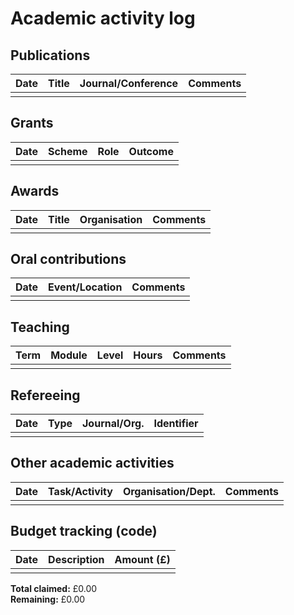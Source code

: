 <!--
Dr Jesús Rubio
jesus@rubiojimenez.com

Created: March 2025
Modified: July 2025
-->

# Academic activity log

## Publications

| Date | Title | Journal/Conference | Comments |
|------|-------|--------------------|----------|
|      |       |                    |          |

## Grants

| Date | Scheme | Role | Outcome |
|------|--------|------|---------|
|      |        |      |         |

## Awards

| Date | Title | Organisation | Comments  |
| ---- | ------| ------------ | --------- |
|      |       |              |           |

## Oral contributions

| Date | Event/Location | Comments |
| ---- | -------------- | -------- |
|      |                |          |

## Teaching

| Term | Module | Level | Hours | Comments |
|------|--------|-------|-------|----------|
|      |        |       |       |          |

## Refereeing

| Date | Type | Journal/Org. | Identifier |
|------|------|--------------|------------|
|      |      |              |            |

## Other academic activities

| Date | Task/Activity  | Organisation/Dept. | Comments |
| ---- | -------------- | ------------------ | -------- |
|      |                |                    |          |

## Budget tracking (code)

| Date | Description | Amount (£) |
| ---- | ----------- | ---------- |
|      |             |            |

**Total claimed:** £0.00  
**Remaining:** £0.00
